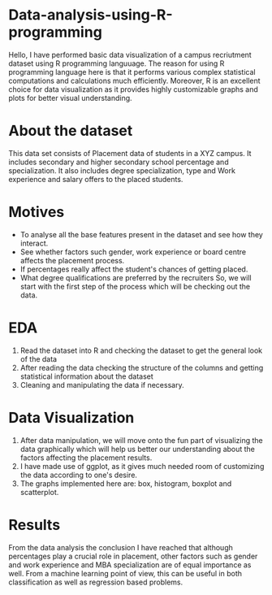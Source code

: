 # Data-analysis-using-R-programming
Hello, I have performed basic data visualization of a campus recriutment dataset using R programming languuage. The reason for using R programming language here is that it performs various complex statistical computations and calculations much efficiently. Moreover, R is an excellent choice for data visualization as it provides highly customizable graphs and plots for better visual understanding.
# About the dataset
This data set consists of Placement data of students in a XYZ campus. It includes secondary and higher secondary school percentage and specialization. It also includes degree specialization, type and Work experience and salary offers to the placed students.
# Motives
- To analyse all the base features present in the dataset and see how they interact.
- See whether factors such gender, work experience or board centre affects the placement process.
- If percentages really affect the student's chances of getting placed.
- What degree qualifications are preferred by the recruiters
So, we will start with the first step of the process which will be checking out the data.
# EDA
1. Read the dataset into R and checking the dataset to get the general look of the data
2. After reading the data checking the structure of the columns and getting statistical information about the dataset
3. Cleaning and manipulating the data if necessary.
# Data Visualization
1. After data manipulation, we will move onto the fun part of visualizing the data graphically which will help us better our understanding about the factors affecting the placement results.
2. I have made use of ggplot, as it gives much needed room of customizing the data according to one's desire.
3. The graphs implemented here are: box, histogram, boxplot and scatterplot.
# Results
From the data analysis the conclusion I have reached that although percentages play a crucial role in placement, other factors such as gender and work experience and MBA specialization are of equal importance as well.
From a machine learning point of view, this can be useful in both classification as well as regression based problems.
